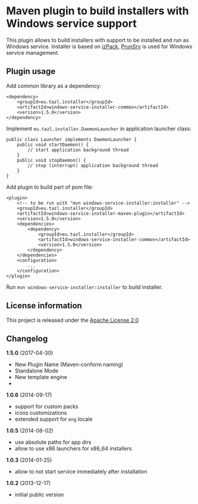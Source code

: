 Maven plugin to build installers with Windows service support
=============================================================

This plugin allows to build installers with support to be installed and run as Windows service.
Installer is based on [izPack](http://izpack.org/), [PrunSrv](http://commons.apache.org/proper/commons-daemon/procrun.html)
is used for Windows service management.

Plugin usage
------------

Add common library as a dependency:

    <dependency>
        <groupId>eu.tazl.installer</groupId>
        <artifactId>windows-service-installer-common</artifactId>
        <version>1.5.0</version>
    </dependency>

Implement `eu.tazl.installer.DaemonLauncher` in application launcher class:

    public class Launcher implements DaemonLauncher {
        public void startDaemon() {
            // start application background thread
        }
        public void stopDaemon() {
            // stop (interrupt) application background thread
        }
    }

Add plugin to build part of pom file:

    <plugin>
        <!-- to be run with "mvn windows-service-installer:installer" -->
        <groupId>eu.tazl.installer</groupId>
        <artifactId>windows-service-installer-maven-plugin</artifactId>
        <version>1.5.0</version>
        <dependencies>
            <dependency>
                <groupId>eu.tazl.installer</groupId>
                <artifactId>windows-service-installer-common</artifactId>
                <version>1.5.0</version>
            </dependency>
        </dependencies>
        <configuration>
            ...
        </configuration>
    </plugin>

Run `mvn windows-service-installer:installer` to build installer.

License information
-------------------

This project is released under the [Apache License 2.0](http://www.apache.org/licenses/LICENSE-2.0)

Changelog
---------

**1.5.0** (2017-04-30)

 * New Plugin Name (Maven-conform naming)
 * Standalone Mode
 * New template engine
 * 

**1.0.6** (2014-09-17)

 * support for custom packs
 * icons customizations
 * extended support for `eng` locale

**1.0.5** (2014-08-02)

 * use absolute paths for app dirs
 * allow to use x86 launchers for x86_64 installers

**1.0.3** (2014-01-25)

 * allow to not start service immediately after installation

**1.0.2** (2013-12-17)

 * initial public version